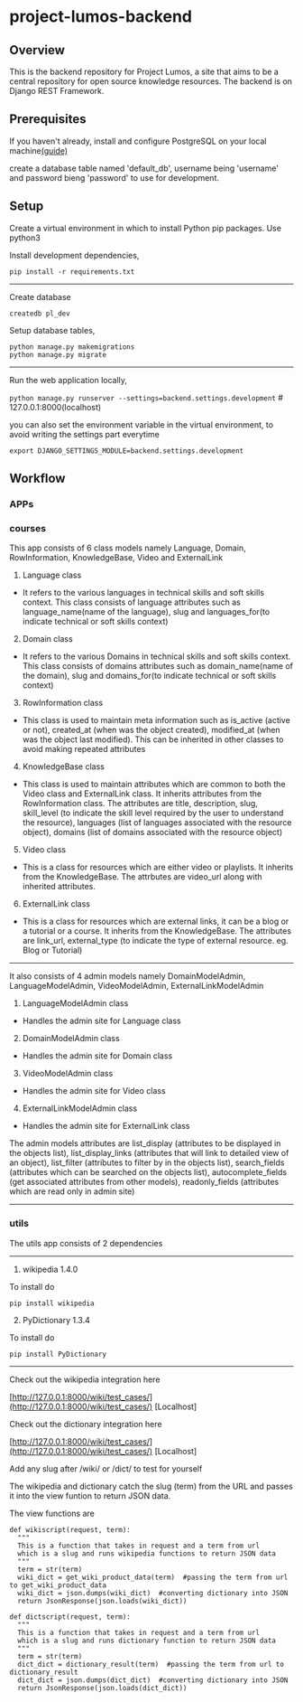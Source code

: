 # project-lumos-backend

## Overview

This is the backend repository for Project Lumos, a site that aims to be a central repository for open source knowledge resources. The backend is on Django REST Framework.

## Prerequisites
If you haven't already, install and configure PostgreSQL on your local machine[(guide)](http://www.marinamele.com/taskbuster-django-tutorial/install-and-configure-posgresql-for-django "guide")

create a database table named 'default_db', username being 'username' and password bieng 'password' to use for development.

## Setup
Create a virtual environment in which to install Python pip packages. Use python3

Install development dependencies,

`pip install -r requirements.txt`

---

Create database

`createdb pl_dev`


Setup database tables,

```
python manage.py makemigrations
python manage.py migrate
```

---

Run the web application locally,

`python manage.py runserver --settings=backend.settings.development` # 127.0.0.1:8000(localhost)


you can also set the environment variable in the virtual environment, to avoid writing the settings part everytime

`export DJANGO_SETTINGS_MODULE=backend.settings.development`

## Workflow


### APPs

### courses

This app consists of 6 class models namely Language, Domain, RowInformation, KnowledgeBase, Video and ExternalLink

1. Language class

  + It refers to the various languages in technical skills and soft skills context. This class consists of language attributes    such as language_name(name of the language), slug and languages_for(to indicate technical or soft skills context)

2. Domain class

  + It refers to the various Domains in technical skills and soft skills context. This class consists of domains attributes    such as domain_name(name of the domain), slug and domains_for(to indicate technical or soft skills context)

3. RowInformation class

  + This class is used to maintain meta information such as is_active (active or not), created_at (when was the object created), modified_at (when was the object last modified). This can  be inherited in other classes to avoid making repeated attributes

4. KnowledgeBase class

  + This class is used to maintain attributes which are common to both the
  Video class and ExternalLink class. It inherits attributes from the RowInformation class. The attributes are title, description, slug, skill_level (to indicate the skill level required by the user to understand the resource), languages (list of languages associated with the resource object), domains (list of domains associated with the resource object)

5. Video class

  + This is a class for resources which are either video or playlists. It inherits from the KnowledgeBase. The attrbutes are video_url along with inherited attributes.

6. ExternalLink class

  + This is a class for resources which are external links, it can be a blog or a tutorial or a course. It inherits from the KnowledgeBase. The attributes are link_url, external_type (to indicate the type of external resource. eg. Blog or Tutorial)

---

It also consists of 4 admin models namely DomainModelAdmin, LanguageModelAdmin, VideoModelAdmin, ExternalLinkModelAdmin

1. LanguageModelAdmin class

  + Handles the admin site for Language class

2. DomainModelAdmin class

  + Handles the admin site for Domain class

3. VideoModelAdmin class

  + Handles the admin site for Video class

4. ExternalLinkModelAdmin class

  + Handles the admin site for ExternalLink class

  The admin models attributes are list_display (attributes to be displayed in the objects list), list_display_links (attributes that will link to detailed view of an object), list_filter (attributes to filter by in the objects list), search_fields (attributes which can be searched on the objects list), autocomplete_fields (get associated attributes from other models), readonly_fields (attributes which are read only in admin site)

 ---

 ### utils

 The utils app consists of 2 dependencies

 ---

 1. wikipedia 1.4.0

 To install do

  `pip install wikipedia`

 2. PyDictionary 1.3.4

 To install do

  `pip install PyDictionary`

  ---

  Check out the wikipedia integration here

  [http://127.0.0.1:8000/wiki/test_cases/](http://127.0.0.1:8000/wiki/test_cases/) [Localhost]

  Check out the dictionary integration here

  [http://127.0.0.1:8000/wiki/test_cases/](http://127.0.0.1:8000/wiki/test_cases/) [Localhost]

  Add any slug after /wiki/ or /dict/ to test for yourself

  The wikipedia and dictionary catch the slug (term) from the URL and passes it into the view funtion to return JSON data.

  The view functions are

  ```
  def wikiscript(request, term):
    """
    This is a function that takes in request and a term from url
    which is a slug and runs wikipedia functions to return JSON data
    """
    term = str(term)
    wiki_dict = get_wiki_product_data(term)  #passing the term from url to get_wiki_product_data
    wiki_dict = json.dumps(wiki_dict)  #converting dictionary into JSON
    return JsonResponse(json.loads(wiki_dict))
  ```

  ```
  def dictscript(request, term):
    """
    This is a function that takes in request and a term from url
    which is a slug and runs dictionary function to return JSON data
    """
    term = str(term)
    dict_dict = dictionary_result(term)  #passing the term from url to dictionary_result
    dict_dict = json.dumps(dict_dict)  #converting dictionary into JSON
    return JsonResponse(json.loads(dict_dict))
  ```
